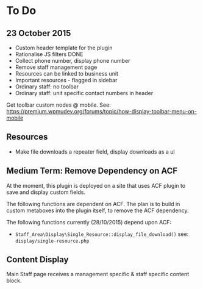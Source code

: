 To Do
======

## 23 October 2015

* Custom header template for the plugin
* Rationalise JS filters DONE
* Collect phone number, display phone number
* Remove staff management page
* Resources can be linked to business unit
* Important resources - flagged in sidebar
* Ordinary staff: no toolbar
* Ordinary staff: unit specific contact numbers in header

Get toolbar custom nodes @ mobile. See: https://premium.wpmudev.org/forums/topic/how-display-toolbar-menu-on-mobile

## Resources

* Make file downloads a repeater field, display downloads as a ul

## Medium Term: Remove Dependency on ACF
At the moment, this plugin is deployed on a site that uses ACF plugin to save and display custom fields.

The following functions are dependent on ACF. The plan is to build in custom metaboxes into the plugin itself, to remove the ACF dependency.

The following functions currently (28/10/2015) depend upon ACF:

* `Staff_Area\Display\Single_Resource::display_file_download()` see: `display/single-resource.php`

## Content Display
Main Staff page receives a management specific & staff specific content block.
